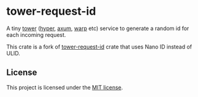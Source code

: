 # tower-request-id

A tiny [tower] ([hyper], [axum], [warp] etc) service to generate a random id for each
incoming request.

This crate is a fork of [tower-request-id] crate that uses Nano ID instead of ULID.

[tower]: https://crates.io/crates/tower
[hyper]: https://crates.io/crates/hyper
[axum]: https://crates.io/crates/axum
[warp]: https://crates.io/crates/warp
[tower-request-id]: https://crates.io/crates/tower-request-id

## License

This project is licensed under the [MIT license](LICENSE).
